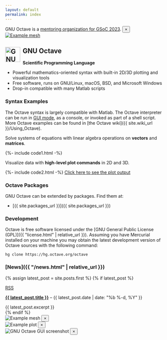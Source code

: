 ```yaml
---
layout: default
permalink: index
---
```


<div class="primary callout" data-closable>
  GNU Octave is a
  <a href="https://wiki.octave.org/gsoc">mentoring organization for GSoC 2023</a>.
  <button class="close-button" aria-label="Dismiss alert" type="button" data-close>
    <span aria-hidden="true">&times;</span>
  </button>
</div>

<div class="grid-x grid-margin-x">
  <div class="cell medium-4 align-top">
    <a href="#"  data-open="meshModal">
      <img src="{{ "/img/example-mesh.svg" | relative_url }}"
            style="max-height: 250px; width: auto;" alt="Example mesh">
    </a>
  </div>
  <div class="cell auto">
    <h2 class="landing-page-logo">
      <img src="{{ "/img/octave-logo.svg" | relative_url }}"
            style="float: left; height: 48px; width: auto; padding-right: 0.5rem"
            alt="GNU Octave logo">
      GNU Octave
    </h2>
    <p><b>Scientific Programming Language</b></p>
    <ul>
      <li>Powerful mathematics-oriented syntax with built-in 2D/3D plotting and visualization tools</li>
      <li>Free software, runs on GNU/Linux, macOS, BSD, and Microsoft Windows</li>
      <li>Drop-in compatible with many Matlab scripts</li>
    </ul>
  </div>
</div>


### <i class="fas fa-code"></i> Syntax Examples

The Octave syntax is largely compatible with Matlab.
The Octave interpreter can be run in
<a href="#" data-open="guiModal">GUI mode</a>, as a console,
or invoked as part of a shell script.
More Octave examples can be found in
[the Octave wiki]({{ site.wiki_url }}/Using_Octave).

<div class="grid-x grid-margin-x">
  <div class="cell medium-4" >
    <p>
      Solve systems of equations with linear algebra operations on
      <strong>vectors</strong> and <strong>matrices</strong>.
    </p>
  </div>
  <div class="cell auto">
{%- include code1.html -%}
<!--
```octave
b = [4; 9; 2] # Column vector
A = [ 3 4 5;
      1 3 1;
      3 5 9 ]
x = A \ b     # Solve the system Ax = b
```
-->
  </div>
</div>

<div class="grid-x grid-margin-x">
  <div class="cell medium-4">
    <p>
      Visualize data with <strong>high-level plot commands</strong>
      in 2D and 3D.
    </p>
  </div>
  <div class="cell auto">
{%- include code2.html -%}
<!--
```octave
x = -10:0.1:10; # Create an evenly-spaced vector from -10..10
y = sin (x);    # y is also a vector
plot (x, y);
title ("Simple 2-D Plot");
xlabel ("x");
ylabel ("sin (x)");
```
-->
    <a href="#" class="button small-only-expanded" data-open="plotModal">Click here to see the plot output</a>
  </div>
</div>


### <i class="fas fa-cubes"></i> Octave Packages

GNU Octave can be extended by packages.  Find them at:
- [{{ site.packages_url }}]({{ site.packages_url }})


### <i class="fas fa-tools"></i> Development

Octave is free software licensed under the
[GNU General Public License (GPL)]({{ "license.html" | relative_url }}).
Assuming you have Mercurial installed on your machine you may obtain the latest
development version of Octave sources with the following command:

```
hg clone https://hg.octave.org/octave
```

<!--
### <i class="fas fa-heart" style="color:#ff7070;"></i> [Sponsors]({{ "/donate.html" | relative_url }})

&nbsp;
{% include sponsors.md %}
&nbsp;
-->

### <i class="fas fa-rss"></i> [News]({{ "/news.html" | relative_url }})

{% assign latest_post = site.posts.first %}
{% if latest_post %}
  <div class="primary callout">
    <a class="float-right button tiny warning" href="{{ "/feed.xml" | relative_url }}">
      RSS
    </a>
    <p>
      <strong><a href="{{ latest_post.url | relative_url }}">{{ latest_post.title }}</a></strong>
      &ndash; {{ latest_post.date | date: "%b %-d, %Y" }}
    </p>
    <div class="entry-content">{{ latest_post.excerpt }}</div>
  </div>
{% endif %}

<div class="large reveal" id="meshModal" data-reveal>
  <img src="{{ "/img/example-mesh.svg" | relative_url }}" alt="Example mesh">
  <button class="close-button" data-close aria-label="Close modal" type="button">
    <span aria-hidden="true">&times;</span>
  </button>
</div>

<div class="large reveal" id="plotModal" data-reveal>
  <img src="{{ "/img/example-plot.svg" | relative_url }}" alt="Example plot">
  <button class="close-button" data-close aria-label="Close modal" type="button">
    <span aria-hidden="true">&times;</span>
  </button>
</div>

<div class="large reveal" id="guiModal" data-reveal>
  <img src="{{ "/img/GNU_Octave_4-4-0_screenshot_1600x900.png" | relative_url }}" alt="GNU Octave GUI screenshot">
  <button class="close-button" data-close aria-label="Close modal" type="button">
    <span aria-hidden="true">&times;</span>
  </button>
</div>
